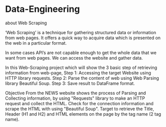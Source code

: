 # Data-Engineering
about Web Scraping

‘Web Scraping’ is a technique for gathering structured data or information from
web pages. It offers a quick way to acquire data which is presented on the web
in a particular format.

In some cases API’s are not capable enough to get the whole data that we want
from web pages. We can access the website and gather data.

In this Web-Scraping project which will show the 3 basic step of retrieving information from web-page,
Step 1: Accessing the target Website using HTTP library requests.
Step 2: Parse the content of web using Web Parsing library Beautiful Soup.
Step 3: Save result to DataFrame format.

Objective
From the NEWS website shows the process of Parsing and Collecting information, by using "Requests" library to make an HTTP request and collect the HTML. Check for the connection information and scrape the HTML with using "Beautiful Soup". Target to retrieve the Title, Header (H1 and H2) and HTML elements on the page by the tag name (2 tag name).
